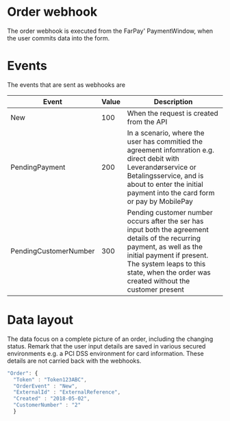# Order webhook
The order webhook is executed from the FarPay' PaymentWindow, when the user commits data into the form.

# Events
The events that are sent as webhooks are 

| Event          | Value  | Description  |
|----------------|--------|--------------|
| New            |  100  | When the request is created from the API |
| PendingPayment |  200  | In a scenario, where the user has commitied the agreement infomration e.g. direct debit with Leverandørservice or Betalingsservice, and is about to enter the initial payment into the card form or pay by MobilePay |
| PendingCustomerNumber | 300 | Pending customer number occurs after the ser has input both the agreement details of the recurring payment, as well as the initial payment if present. The system leaps to this state, when the order was created without the customer present |


# Data layout
The data focus on a complete picture of an order, including the changing status. Remark that the user input details are saved in various secured environments e.g. a PCI DSS environment for card information. These details are not carried back with the webhooks.

```JavaScript
"Order": {  
  "Token" : "Token123ABC",  
  "OrderEvent" : "New",
  "ExternalId" : "ExternalReference", 
  "Created" : "2018-05-02",
  "CustomerNumber" : "2" 
  }
```
